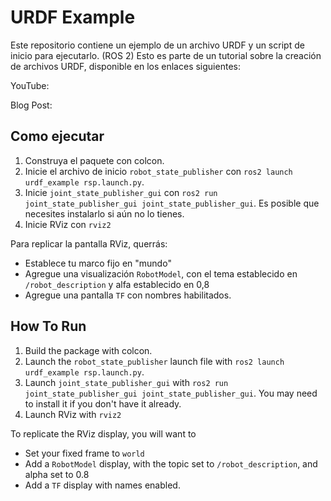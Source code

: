 # URDF Example


Este repositorio contiene un ejemplo de un archivo URDF y un script de inicio para ejecutarlo. (ROS 2)
Esto es parte de un tutorial sobre la creación de archivos URDF, disponible en los enlaces siguientes:

YouTube:

Blog Post:

## Como ejecutar

1. Construya el paquete con colcon.
2. Inicie el archivo de inicio `robot_state_publisher` con `ros2 launch urdf_example rsp.launch.py`.
3. Inicie `joint_state_publisher_gui` con `ros2 run joint_state_publisher_gui joint_state_publisher_gui`. Es posible que necesites instalarlo si aún no lo tienes.
4. Inicie RViz con `rviz2`

Para replicar la pantalla RViz, querrás:
- Establece tu marco fijo en "mundo"
- Agregue una visualización `RobotModel`, con el tema establecido en `/robot_description` y alfa establecido en 0,8
- Agregue una pantalla `TF` con nombres habilitados.

## How To Run

1. Build the package with colcon.
2. Launch the `robot_state_publisher` launch file with `ros2 launch urdf_example rsp.launch.py`.
3. Launch `joint_state_publisher_gui` with `ros2 run joint_state_publisher_gui joint_state_publisher_gui`. You may need to install it if you don't have it already.
4. Launch RViz with `rviz2`

To replicate the RViz display, you will want to
- Set your fixed frame to `world`
- Add a `RobotModel` display, with the topic set to `/robot_description`, and alpha set to 0.8
- Add a `TF` display with names enabled.
